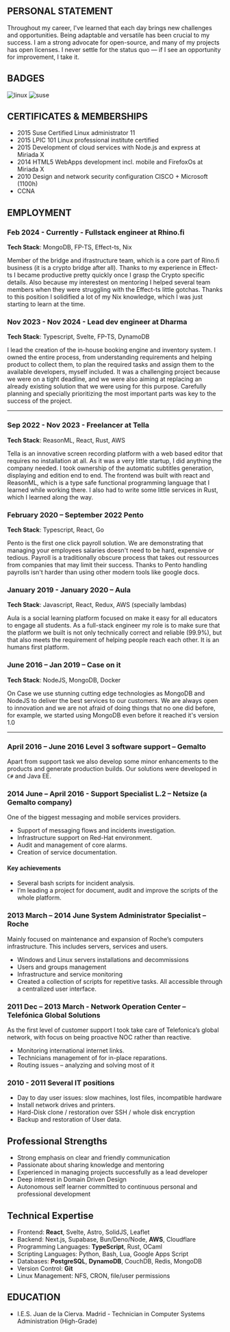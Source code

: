 ## PERSONAL STATEMENT

Throughout my career, I've learned that each day brings new challenges and opportunities. Being adaptable and versatile has been crucial to my success. I am a strong advocate for open-source, and many of my projects has open licenses. I never settle for the status quo — if I see an opportunity for improvement, I take it.

## BADGES

![linux](LinuxCert.png)
![suse](SuseCert.png)

## CERTIFICATES & MEMBERSHIPS

- 2015 Suse Certified Linux administrator 11
- 2015 LPIC 101 Linux professional institute certified
- 2015 Development of cloud services with Node.js and express at Miriada X
- 2014 HTML5 WebApps development incl. mobile and FirefoxOs at Miriada X
- 2010 Design and network security configuration CISCO + Microsoft (1100h)
- CCNA

## EMPLOYMENT

### Feb 2024 - Currently - Fullstack engineer at Rhino.fi

**Tech Stack**: MongoDB, FP-TS, Effect-ts, Nix

Member of the bridge and ifrastructure team, which is a core part of Rino.fi business (it is a crypto bridge after all).
Thanks to my experience in Effect-ts I became productive pretty quickly once I grasp the Crypto specific details.
Also because my interestest on mentoring I helped several team members when they were struggling with the Effect-ts little gotchas.
Thanks to this position I solidified a lot of my Nix knowledge, which I was just starting to learn at the time.

### Nov 2023 - Nov 2024 - Lead dev engineer at Dharma

**Tech Stack**: Typescript, Svelte, FP-TS, DynamoDB

I lead the creation of the in-house booking engine and inventory system.
I owned the entire process, from understanding requirements and helping product to collect them, to plan the required tasks and assign them to the available developers, myself included.
It was a challenging project because we were on a tight deadline, and we were also aiming at replacing an already existing solution that we were using for this purpose.
Carefully planning and specially prioritizing the most important parts was key to the success of the project.

---

### Sep 2022 - Nov 2023 - Freelancer at Tella

**Tech Stack**: ReasonML, React, Rust, AWS

Tella is an innovative screen recording platform with a web based editor that requires no installation at all.
As it was a very little startup, I did anything the company needed.
I took ownership of the automatic subtitles generation, displaying and edition end to end.
The frontend was built with react and ReasonML, which is a type safe functional programming language that I learned while working there.
I also had to write some little services in Rust, which I learned along the way.

### February 2020 – September 2022 Pento

**Tech Stack**: Typescript, React, Go

Pento is the first one click payroll solution. We are demonstrating that managing your employees salaries doesn't need to be hard, expensive or tedious.
Payroll is a traditionally obscure process that takes out ressources from companies that may limit their success.
Thanks to Pento handling payrolls isn't harder than using other modern tools like google docs.

### January 2019 - January 2020 – Aula

**Tech Stack**: Javascript, React, Redux, AWS (specially lambdas)

Aula is a social learning platform focused on make it easy for all educators to engage all students.
As a full-stack engineer my role is to make sure that the platform we built is not only technically correct and
reliable (99.9%), but that also meets the requirement of helping people reach each other. It is an humans first platform.

### June 2016 – Jan 2019 – Case on it

**Tech Stack**: NodeJS, MongoDB, Docker

On Case we use stunning cutting edge technologies as MongoDB and NodeJS to deliver the best services to our customers. We are always open to innovation and we are not afraid of doing things that no one did before, for example, we started using MongoDB even before it reached it's version 1.0

---

### April 2016 – June 2016 Level 3 software support – Gemalto

Apart from support task we also develop some minor enhancements to the products and generate production builds. Our solutions were developed in `C#` and Java EE.

### 2014 June – April 2016 - Support Specialist L.2 – Netsize (a Gemalto company)

One of the biggest messaging and mobile services providers.

- Support of messaging flows and incidents investigation.
- Infrastructure support on Red-Hat environment.
- Audit and management of core alarms.
- Creation of service documentation.

#### Key achievements

- Several bash scripts for incident analysis.
- I’m leading a project for document, audit and improve the scripts of the whole platform.

### 2013 March – 2014 June System Administrator Specialist – Roche

Mainly focused on maintenance and expansion of Roche’s computers infrastructure. This includes servers, services and users.

- Windows and Linux servers installations and decommissions
- Users and groups management
- Infrastructure and service monitoring
- Created a collection of scripts for repetitive tasks. All accessible through a centralized user interface.

### 2011 Dec – 2013 March - Network Operation Center – Telefónica Global Solutions

As the first level of customer support I took take care of Telefonica’s global network, with focus on being proactive NOC rather than reactive.

- Monitoring international internet links.
- Technicians management of for in-place reparations.
- Routing issues – analyzing and solving most of it

### 2010 - 2011 Several IT positions

- Day to day user issues: slow machines, lost files, incompatible hardware
- Install network drives and printers.
- Hard-Disk clone / restoration over SSH / whole disk encryption
- Backup and restoration of User data.

## Professional Strengths

- Strong emphasis on clear and friendly communication
- Passionate about sharing knowledge and mentoring
- Experienced in managing projects successfully as a lead developer
- Deep interest in Domain Driven Design
- Autonomous self learner committed to continuous personal and professional development

## Technical Expertise

- Frontend: **React**, Svelte, Astro, SolidJS, Leaflet
- Backend: Next.js, Supabase, Bun/Deno/Node, **AWS**, Cloudflare
- Programming Languages: **TypeScript**, Rust, OCaml
- Scripting Languages: Python, Bash, Lua, Google Apps Script
- Databases: **PostgreSQL**, **DynamoDB**, CouchDB, Redis, MongoDB
- Version Control: **Git**
- Linux Management: NFS, CRON, file/user permissions

## EDUCATION

- I.E.S. Juan de la Cierva. Madrid - Technician in Computer Systems Administration (High-Grade)
